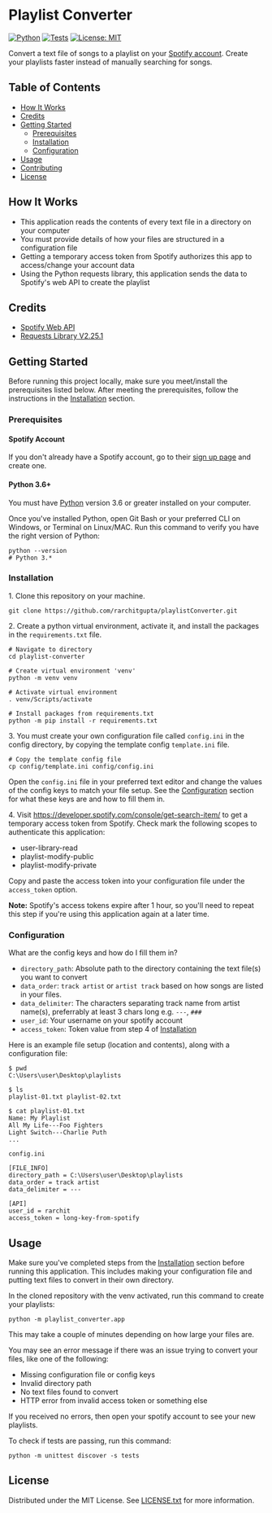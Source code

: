 # Playlist Converter

[![Python](https://img.shields.io/badge/python-3.6%2B-blue?style=flat-square)](https://www.python.org/)
[![Tests](https://img.shields.io/badge/tests-passing-brightgreen?style=flat-square)](./tests)
[![License: MIT](https://img.shields.io/github/license/pa-aggarwal/playlist-converter?color=orange&style=flat-square)](https://opensource.org/licenses/MIT)

Convert a text file of songs to a playlist on your <a href="https://open.spotify.com/">Spotify account</a>. Create your playlists faster instead of manually searching for songs.

## Table of Contents

* [How It Works](#how-it-works)
* [Credits](#credits)
* [Getting Started](#getting-started)
    * [Prerequisites](#prerequisites)
    * [Installation](#installation)
    * [Configuration](#configuration)
* [Usage](#usage)
* [Contributing](#contributing)
* [License](#license)

## How It Works

* This application reads the contents of every text file in a directory on your computer
* You must provide details of how your files are structured in a configuration file
* Getting a temporary access token from Spotify authorizes this app to access/change your account data
* Using the Python requests library, this application sends the data to Spotify's web API to create the playlist

## Credits

* <a href="https://developer.spotify.com/documentation/web-api/">Spotify Web API</a>
* <a href="https://docs.python-requests.org/en/master/">Requests Library V2.25.1</a>

## Getting Started

Before running this project locally, make sure you meet/install the prerequisites listed below. After meeting the prerequisites, follow the instructions in the [Installation](#installation) section.

### Prerequisites

#### Spotify Account

If you don't already have a Spotify account, go to their <a href="https://www.spotify.com/us/signup/">sign up page</a> and create one.

#### Python 3.6+

You must have <a href="https://www.python.org/downloads/">Python</a> version 3.6 or greater installed on your computer.

Once you've installed Python, open Git Bash or your preferred CLI on Windows, or Terminal on Linux/MAC. Run this command to verify you have the right version of Python:
```
python --version
# Python 3.*
```

### Installation

1\. Clone this repository on your machine.
```
git clone https://github.com/rarchitgupta/playlistConverter.git
```

2\. Create a python virtual environment, activate it, and install the packages in the `requirements.txt` file.
```
# Navigate to directory
cd playlist-converter

# Create virtual environment 'venv'
python -m venv venv

# Activate virtual environment
. venv/Scripts/activate

# Install packages from requirements.txt
python -m pip install -r requirements.txt
```

3\. You must create your own configuration file called `config.ini` in the config directory, by copying the template config `template.ini` file.
```
# Copy the template config file
cp config/template.ini config/config.ini
```
Open the `config.ini` file in your preferred text editor and change the values of the config keys to match your file setup. See the [Configuration](#configuration) section for what these keys are and how to fill them in.

4\. Visit https://developer.spotify.com/console/get-search-item/ to get a temporary access token from Spotify. Check mark the following scopes to authenticate this application:
* user-library-read
* playlist-modify-public
* playlist-modify-private

Copy and paste the access token into your configuration file under the `access_token` option.

**Note:** Spotify's access tokens expire after 1 hour, so you'll need to repeat this step if you're using this application again at a later time.

### Configuration

What are the config keys and how do I fill them in?
* `directory_path`: Absolute path to the directory containing the text file(s) you want to convert
* `data_order`: `track artist` or `artist track` based on how songs are listed in your files.
* `data_delimiter`: The characters separating track name from artist name(s), preferrably at least 3 chars long e.g. `---`, `###`
* `user_id`: Your username on your spotify account
* `access_token`: Token value from step 4 of [Installation](#installation)

Here is an example file setup (location and contents), along with a configuration file:

```
$ pwd
C:\Users\user\Desktop\playlists

$ ls
playlist-01.txt playlist-02.txt

$ cat playlist-01.txt
Name: My Playlist
All My Life---Foo Fighters
Light Switch---Charlie Puth
...
```

`config.ini`
```
[FILE_INFO]
directory_path = C:\Users\user\Desktop\playlists
data_order = track artist
data_delimiter = ---

[API]
user_id = rarchit
access_token = long-key-from-spotify
```

## Usage

Make sure you've completed steps from the [Installation](#installation) section before running this application. This includes making your configuration file and putting text files to convert in their own directory.

In the cloned repository with the venv activated, run this command to create your playlists:
```
python -m playlist_converter.app
```
This may take a couple of minutes depending on how large your files are.

You may see an error message if there was an issue trying to convert your files, like one of the following:
* Missing configuration file or config keys
* Invalid directory path
* No text files found to convert
* HTTP error from invalid access token or something else

If you received no errors, then open your spotify account to see your new playlists.

To check if tests are passing, run this command:
```
python -m unittest discover -s tests
```

## License

Distributed under the MIT License. See [LICENSE.txt](https://github.com/pa-aggarwal/playlist-converter/blob/master/LICENSE.txt) for more information.
